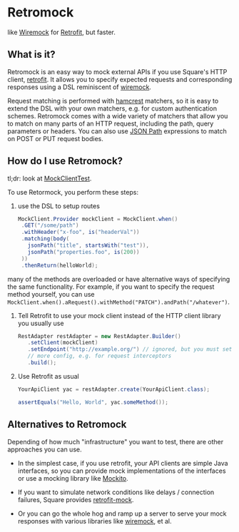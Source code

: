 # Retromock

like [Wiremock][wiremock] for [Retrofit][retrofit], but faster.

## What is it?

Retromock is an easy way to mock external APIs if you use Square's HTTP client, [retrofit].
It allows you to specify expected requests and corresponding responses using a DSL reminiscent of [wiremock].

Request matching is performed with [hamcrest] matchers, so it is easy to extend the DSL with your own matchers, e.g.
for custom authentication schemes. Retromock comes with a wide variety of matchers that allow you to match on many
parts of an HTTP request, including the path, query parameters or headers. You can also use
[JSON Path](https://code.google.com/p/json-path/) expressions to match on POST or PUT request bodies.

## How do I use Retromock?

tl;dr: look at [MockClientTest](src/test/java/retromock/MockClientTest.java).

To use Retormock, you perform these steps:

1.  use the DSL to setup routes

    ```java
    MockClient.Provider mockClient = MockClient.when()
     .GET("/some/path")
     .withHeader("x-foo", is("headerVal"))
     .matching(body(
       jsonPath("title", startsWith("test")),
       jsonPath("properties.foo", is(200))
     ))
     .thenReturn(helloWorld);
    ```

   many of the methods are overloaded or have alternative ways of specifying the same functionality.
   For example, if you want to specify the request method yourself, you can use
   `MockClient.when().aRequest().withMethod("PATCH").andPath("/whatever")`.

1.  Tell Retrofit to use your mock client instead of the HTTP client library you usually use

    ```java
    RestAdapter restAdapter = new RestAdapter.Builder()
       .setClient(mockClient)
       .setEndpoint("http://example.org/") // ignored, but you must set some value
       // more config, e.g. for request interceptors
       .build();
    ```

1.  Use Retrofit as usual

    ```java
    YourApiClient yac = restAdapter.create(YourApiClient.class);

    assertEquals("Hello, World", yac.someMethod());
    ```

## Alternatives to Retromock

Depending of how much "infrastructure" you want to test, there are other approaches you can use.

* In the simplest case, if you use retrofit, your API clients are simple Java interfaces, so you can provide mock
  implementations of the interfaces or use a mocking library like [Mockito](https://code.google.com/p/mockito/).

* If you want to simulate network conditions like delays / connection failures, Square provides
  [retrofit-mock](https://github.com/square/retrofit/tree/master/retrofit-mock).

* Or you can go the whole hog and ramp up a server to serve your mock responses with various libraries like
  [wiremock], et al.


[wiremock]: http://wiremock.org/
[retrofit]: http://square.github.io/retrofit/
[hamcrest]: https://code.google.com/p/hamcrest/
